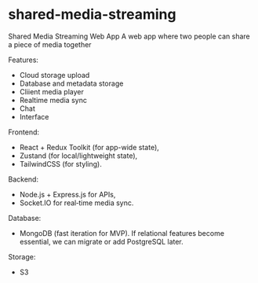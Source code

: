 # shared-media-streaming
Shared Media Streaming Web App
A web app where two people can share a piece of media together

Features:
- Cloud storage upload
- Database and metadata storage
- Cliient media player
- Realtime media sync
- Chat
- Interface

Frontend: 
- React + Redux Toolkit (for app-wide state), 
- Zustand (for local/lightweight state), 
- TailwindCSS (for styling).

Backend: 
- Node.js + Express.js for APIs, 
- Socket.IO for real‑time media sync.

Database: 
- MongoDB (fast iteration for MVP). If relational features become essential, we can migrate or add PostgreSQL later.    

Storage:
- S3
